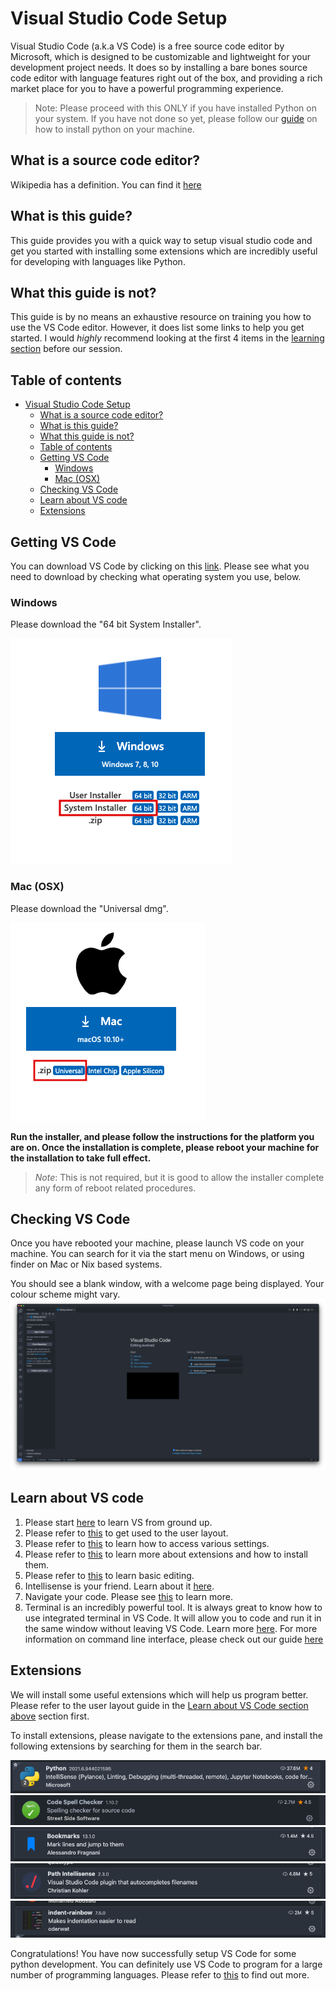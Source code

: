 # Visual Studio Code Setup

Visual Studio Code (a.k.a VS Code) is a free source code editor by Microsoft, which is designed to be customizable and lightweight for your development project needs. It does so by installing a bare bones source code editor with language features right out of the box, and providing a rich market place for you to have a powerful programming experience.

>Note: Please proceed with this ONLY if you have installed Python on your system. If you have not done so yet, please follow our [guide](python-setup.md) on how to install python on your machine.

## What is a source code editor?

Wikipedia has a definition. You can find it [here](https://en.wikipedia.org/wiki/Source-code_editor)

## What is this guide?

This guide provides you with a quick way to setup visual studio code and get you started with installing some extensions which are incredibly useful for developing with languages like Python.

## What this guide is not?

This guide is by no means an exhaustive resource on training you how to use the VS Code editor. However, it does list some links to help you get started.
I would _highly_ recommend looking at the first 4 items in the [learning section](#learn-about-vs-code) before our session.

## Table of contents

- [Visual Studio Code Setup](#visual-studio-code-setup)
  - [What is a source code editor?](#what-is-a-source-code-editor)
  - [What is this guide?](#what-is-this-guide)
  - [What this guide is not?](#what-this-guide-is-not)
  - [Table of contents](#table-of-contents)
  - [Getting VS Code](#getting-vs-code)
    - [Windows](#windows)
    - [Mac (OSX)](#mac-osx)
  - [Checking VS Code](#checking-vs-code)
  - [Learn about VS code](#learn-about-vs-code)
  - [Extensions](#extensions)

## Getting VS Code

You can download VS Code by clicking on this [link](https://code.visualstudio.com/#alt-downloads). Please see what you need to download by checking what operating system you use, below.

### Windows

Please download the "64 bit System Installer".

![x](resources/windows-installation.png)

### Mac (OSX)

Please download the "Universal dmg".

![x](resources/mac-installation.png)

__Run the installer, and please follow the instructions for the platform you are on. Once the installation is complete, please reboot your machine for the installation to take full effect.__

>_Note_: This is not required, but it is good to allow the installer complete any form of reboot related procedures.

## Checking VS Code

Once you have rebooted your machine, please launch VS code on your machine. You can search for it via the start menu on Windows, or using finder on Mac or Nix based systems.

You should see a blank window, with a welcome page being displayed. Your colour scheme might vary.
![VS Code](resources/vs-code-start.png)

## Learn about VS code

1. Please start [here](https://code.visualstudio.com/docs/getstarted/introvideos) to learn VS from ground up.
2. Please refer to [this](https://code.visualstudio.com/docs/getstarted/userinterface) to get used to the user layout.
3. Please refer to [this](https://code.visualstudio.com/docs/getstarted/settings) to learn how to access various settings.
4. Please refer to [this](https://code.visualstudio.com/docs/editor/extension-marketplace) to learn more about extensions and how to install them.
5. Please refer to [this](https://code.visualstudio.com/docs/editor/codebasics) to learn basic editing.
6. Intellisense is your friend. Learn about it [here](https://code.visualstudio.com/docs/editor/intellisense).
7. Navigate your code. Please see [this](https://code.visualstudio.com/docs/editor/editingevolved) to learn more.
8. Terminal is an incredibly powerful tool. It is always great to know how to use integrated terminal in VS Code. It will allow you to code and run it in the same window without leaving VS Code. Learn more [here](https://code.visualstudio.com/docs/editor/integrated-terminal). For more information on command line interface, please check out our guide [here](../guides/command-line-interface.md)

## Extensions

We will install some useful extensions which will help us program better. Please refer to the user layout guide in the [Learn about VS Code section above](#learn-about-vs-code) section first.

To install extensions, please navigate to the extensions pane, and install the following extensions by searching for them in the search bar.

![Python](resources/python-ext.png)
![Code Spell Check](resources/code-spell-check-ext.png)
![Bookmarks manager](resources/bookmarks-ext.png)
![Path intellisense](resources/path-intellisense-ext.png)
![Indent Rainbow](resources/indent-rainbow-ext.png)

Congratulations! You have now successfully setup VS Code for some python development. You can definitely use VS Code to program for a large number of programming languages.
Please refer to [this](https://code.visualstudio.com/docs/languages/overview) to find out more.
